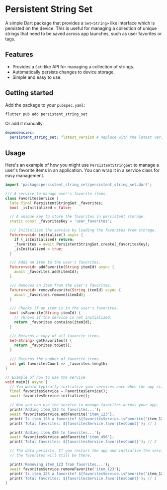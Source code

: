 # Persistent String Set

A simple Dart package that provides a `Set<String>` like interface which is persisted on the device. This is useful for managing a collection of unique strings that need to be saved across app launches, such as user favorites or tags.

## Features

- Provides a `Set`-like API for managing a collection of strings.
- Automatically persists changes to device storage.
- Simple and easy to use.

## Getting started

Add the package to your `pubspec.yaml`:

```bash
flutter pub add persistent_string_set
```

Or add it manually:

```yaml
dependencies:
  persistent_string_set: ^latest_version # Replace with the latest version
```

## Usage

Here's an example of how you might use `PersistentStringSet` to manage a user's favorite items in an application. You can wrap it in a service class for easy management.

```dart
import 'package:persistent_string_set/persistent_string_set.dart';

/// A service to manage user's favorite items.
class FavoritesService {
  late final PersistentStringSet _favorites;
  bool _isInitialized = false;

  // A unique key to store the favorites in persistent storage.
  static const _favoritesKey = 'user_favorites';

  /// Initializes the service by loading the favorites from storage.
  Future<void> initialize() async {
    if (_isInitialized) return;
    _favorites = await PersistentStringSet.create(_favoritesKey);
    _isInitialized = true;
  }

  /// Adds an item to the user's favorites.
  Future<void> addFavorite(String itemId) async {
    await _favorites.add(itemId);
  }

  /// Removes an item from the user's favorites.
  Future<void> removeFavorite(String itemId) async {
    await _favorites.remove(itemId);
  }

  /// Checks if an item is in the user's favorites.
  bool isFavorite(String itemId) {
    // Throws if the service is not initialized.
    return _favorites.contains(itemId);
  }

  /// Returns a copy of all favorite items.
  Set<String> getFavorites() {
    return _favorites.toSet();
  }
  
  /// Returns the number of favorite items.
  int get favoritesCount => _favorites.length;
}

// Example of how to use the service
void main() async {
  // You would typically initialize your services once when the app starts.
  final favoritesService = FavoritesService();
  await favoritesService.initialize();

  // Now you can use the service to manage favorites across your app.
  print('Adding item_123 to favorites...');
  await favoritesService.addFavorite('item_123');
  print('Is item_123 a favorite? ${favoritesService.isFavorite('item_123')}'); // true
  print('Total favorites: ${favoritesService.favoritesCount}'); // 1

  print('Adding item_456 to favorites...');
  await favoritesService.addFavorite('item_456');
  print('Total favorites: ${favoritesService.favoritesCount}'); // 2

  // The data persists. If you restart the app and initialize the service again,
  // the favorites will still be there.

  print('Removing item_123 from favorites...');
  await favoritesService.removeFavorite('item_123');
  print('Is item_123 a favorite? ${favoritesService.isFavorite('item_123')}'); // false
  print('Total favorites: ${favoritesService.favoritesCount}'); // 1
}
```
